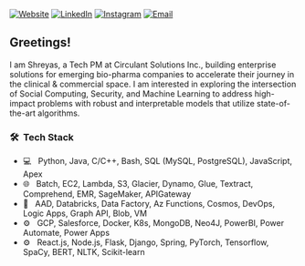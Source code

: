 <a href="https://sites.google.com/view/shreyas-labhsetwar/home"><img alt="Website" src="https://img.shields.io/badge/Website-Shreyas_Labhsetwar-blue?style=flat-square&logo=google-chrome"></a>
<a href="https://www.linkedin.com/in/shreyaslabh/"><img alt="LinkedIn" src="https://img.shields.io/badge/LinkedIn-Shreyas_Labhsetwar-blue?style=flat-square&logo=linkedin"></a>
<a href="https://www.instagram.com/shreyas.l/"><img alt="Instagram" src="https://img.shields.io/badge/Instagram-shreyas.l-blue?style=flat-square&logo=instagram"></a>
<a href="mailto:shreyas.labh@gmail.com"><img alt="Email" src="https://img.shields.io/badge/Email-shreyas.labh@gmail.com-blue?style=flat-square&logo=gmail"></a>


<h2> Greetings!</h2> 
I am Shreyas, a Tech PM at Circulant Solutions Inc., building enterprise solutions for emerging bio-pharma companies to accelerate their journey in the clinical & commercial space. I am interested in exploring the intersection of Social Computing, Security, and Machine Learning to address high-impact problems with robust and interpretable models that utilize state-of-the-art algorithms.


<h3> 🛠 &nbsp;Tech Stack</h3>

- 💻 &nbsp;
Python, Java, C/C++, Bash, SQL (MySQL, PostgreSQL), JavaScript, Apex
- 🌐 &nbsp;
  Batch, EC2, Lambda, S3, Glacier, Dynamo, Glue, Textract, Comprehend, EMR, SageMaker, APIGateway
- 🔧 &nbsp;
  AAD, Databricks, Data Factory, Az Functions, Cosmos, DevOps, Logic Apps, Graph API, Blob, VM
- ⚙️ &nbsp;
  GCP, Salesforce, Docker, K8s, MongoDB, Neo4J, PowerBI, Power Automate, Power Apps
- ⚙️ &nbsp;
  React.js, Node.js, Flask, Django, Spring, PyTorch, Tensorflow, SpaCy, BERT, NLTK, Scikit-learn
<br/>
